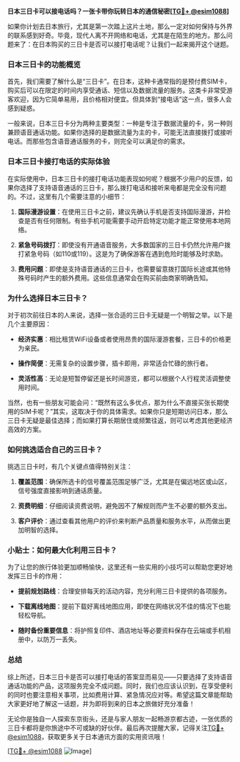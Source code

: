 **日本三日卡可以接电话吗？一张卡带你玩转日本的通信秘密[[TG💪+ @esim1088](https://t.me/s/esim1088)]**

如果你计划去日本旅行，尤其是第一次踏上这片土地，那么一定对如何保持与外界的联系感到好奇。毕竟，现代人离不开网络和电话，尤其是在陌生的地方。那么问题来了：在日本购买的三日卡是否可以接打电话呢？让我们一起来揭开这个谜题。

### 日本三日卡的功能概览

首先，我们需要了解什么是“三日卡”。在日本，这种卡通常指的是预付费SIM卡，购买后可以在限定的时间内享受通话、短信以及数据流量的服务。这类卡非常受游客欢迎，因为它简单易用，且价格相对便宜。但具体到“接电话”这一点，很多人会感到疑惑。

一般来说，日本三日卡分为两种主要类型：一种是专注于数据流量的卡，另一种则兼顾语音通话功能。如果你选择的是数据流量为主的卡，可能无法直接拨打或接听电话。而那些包含语音通话服务的卡，则完全可以满足你的需求。

### 日本三日卡接打电话的实际体验

在实际使用中，日本三日卡的接打电话功能表现如何呢？根据不少用户的反馈，如果你选择了支持语音通话的三日卡，那么拨打电话和接听来电都是完全没有问题的。不过，这里有几个需要注意的小细节：

1. **国际漫游设置**：在使用三日卡之前，建议先确认手机是否支持国际漫游，并检查是否有任何限制。有些手机可能需要手动开启特定功能才能正常使用本地网络。

2. **紧急号码拨打**：即使没有开通语音服务，大多数国家的三日卡仍然允许用户拨打紧急号码（如110或119）。这是为了确保游客在遇到危险时能够及时求助。

3. **费用问题**：即使是支持语音通话的三日卡，也需要留意拨打国际长途或其他特殊号码时产生的额外费用。这些信息通常会在购买前由商家明确告知。

### 为什么选择日本三日卡？

对于初次前往日本的人来说，选择一张合适的三日卡无疑是一个明智之举。以下是几个主要原因：

- **经济实惠**：相比租赁WiFi设备或者使用昂贵的国际漫游套餐，三日卡的价格更为亲民。
  
- **操作简便**：无需复杂的设置步骤，插卡即用，非常适合忙碌的旅行者。

- **灵活性高**：无论是短暂停留还是长时间游览，都可以根据个人行程灵活调整使用时间。

当然，也有一些朋友可能会问：“既然有这么多优点，那为什么不直接买张长期使用的SIM卡呢？”其实，这取决于你的具体需求。如果你只是短期访问日本，那么三日卡无疑是最佳选择；而如果打算长期居住或频繁往返，则可以考虑其他更经济高效的方案。

### 如何挑选适合自己的三日卡？

挑选三日卡时，有几个关键点值得特别关注：

1. **覆盖范围**：确保所选卡的信号覆盖范围足够广泛，尤其是在偏远地区或山区，信号强度直接影响到通话质量。

2. **资费明细**：仔细阅读资费说明，避免因不了解规则而产生不必要的额外支出。

3. **客户评价**：通过查看其他用户的评价来判断产品质量和服务水平，从而做出更加明智的选择。

### 小贴士：如何最大化利用三日卡？

为了让您的旅行体验更加顺畅愉快，这里还有一些实用的小技巧可以帮助您更好地发挥三日卡的作用：

- **提前规划路线**：合理安排每天的活动内容，充分利用三日卡提供的各项服务。
  
- **下载离线地图**：提前下载好离线地图应用，即使在网络状况不佳的情况下也能轻松导航。

- **随时备份重要信息**：将护照复印件、酒店地址等必要资料保存在云端或手机相册中，以防万一丢失。

### 总结

综上所述，日本三日卡是否可以接打电话的答案显而易见——只要选择了支持语音通话功能的产品，这项服务完全不成问题。同时，我们也应该认识到，在享受便利的同时也要注意相关事项，比如费用计算、紧急情况应对等。希望这篇文章能帮助大家更好地了解这一话题，并为即将到来的日本之旅做好充分准备！

无论你是独自一人探索东京街头，还是与家人朋友一起畅游京都古迹，一张优质的三日卡都将是你旅途中不可或缺的好伙伴。最后再次提醒大家，记得关注[TG💪+ @esim1088](https://t.me/s/esim1088)，获取更多关于日本通讯方面的实用资讯哦！

[[TG💪+ @esim1088](https://t.me/s/esim1088) ![Image](https://i.postimg.cc/4NQfJmqS/Snipaste-2025-05-13-00-14-12.png)]